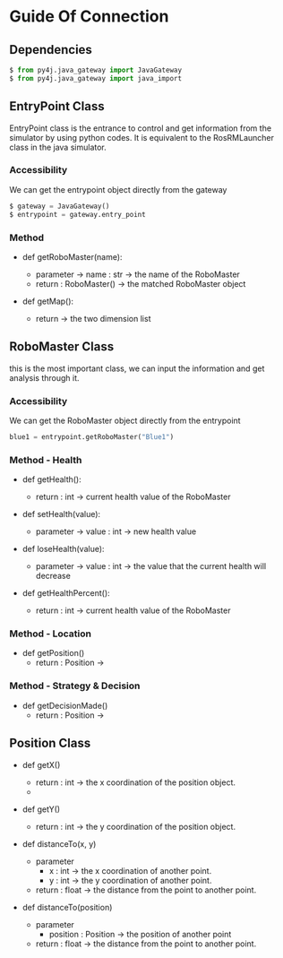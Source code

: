 # Guide Of Connection

## Dependencies

```python
$ from py4j.java_gateway import JavaGateway
$ from py4j.java_gateway import java_import
```
## EntryPoint Class

EntryPoint class is the entrance to control and get information from the simulator by using python codes. It is equivalent to the RosRMLauncher class in the java simulator.

### Accessibility

We can get the entrypoint object directly from the gateway

```python
$ gateway = JavaGateway()          
$ entrypoint = gateway.entry_point 
```

### Method

- def getRoboMaster(name):
  - parameter -> name : str -> the name of the RoboMaster
  - return : RoboMaster()  -> the matched RoboMaster object

- def getMap():
  - return -> the two dimension list

## RoboMaster Class
this is the most important class, we can input the information and get analysis through it.

### Accessibility
We can get the RoboMaster object directly from the entrypoint

```python
blue1 = entrypoint.getRoboMaster("Blue1")
```
### Method - Health

- def getHealth():
  - return : int  -> current health value of the RoboMaster

- def setHealth(value):
  - parameter -> value : int -> new health value

- def loseHealth(value):
  - parameter -> value : int -> the value that the current health will decrease

- def getHealthPercent():
  - return : int  -> current health value of the RoboMaster

### Method - Location

- def getPosition()
  - return : Position ->

### Method - Strategy & Decision

- def getDecisionMade()
  - return : Position ->

## Position Class
- def getX()
  - return : int -> the x coordination of the position object.
  - 
- def getY()
  - return : int -> the y coordination of the position object.

- def distanceTo(x, y)
  - parameter
    - x : int -> the x coordination of another point.
    - y : int -> the y coordination of another point.
  - return : float -> the distance from the point to another point.

- def distanceTo(position)
  - parameter
    - position : Position -> the position of another point
  - return : float -> the distance from the point to another point.



